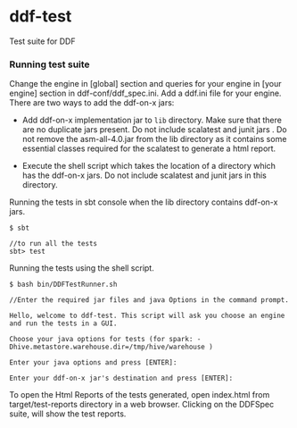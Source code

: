 # ddf-test
Test suite for DDF

### Running test suite

 Change the engine in [global] section and queries for your engine in [your engine] section in ddf-conf/ddf_spec.ini. 
Add a ddf.ini file for your engine. There are two ways to add the ddf-on-x jars:

  * Add ddf-on-x implementation jar to `lib` directory. Make sure that there are no duplicate jars present. Do not 
 include scalatest and junit jars . Do not remove the asm-all-4.0.jar from the lib directory as it
contains some essential classes required for the scalatest to generate a html report.

  * Execute the shell script which takes the location of a directory which has the ddf-on-x jars. Do not include 
 scalatest and junit jars in this directory. 

 Running the tests in sbt console when the lib directory contains ddf-on-x jars.

```
$ sbt

//to run all the tests
sbt> test
```


Running the tests using the shell script.

```
$ bash bin/DDFTestRunner.sh

//Enter the required jar files and java Options in the command prompt.

Hello, welcome to ddf-test. This script will ask you choose an engine and run the tests in a GUI.

Choose your java options for tests (for spark: -Dhive.metastore.warehouse.dir=/tmp/hive/warehouse )

Enter your java options and press [ENTER]:

Enter your ddf-on-x jar's destination and press [ENTER]:

```

To open the Html Reports of the tests generated, open index.html from target/test-reports directory in a web browser.
Clicking on the DDFSpec suite, will show the test reports.

